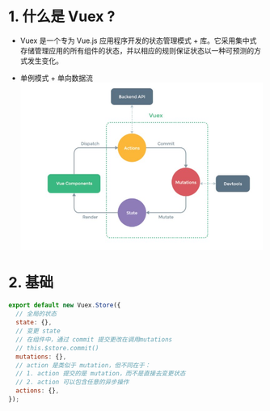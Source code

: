 # 1. 什么是 Vuex ?

- Vuex 是一个专为 Vue.js 应用程序开发的状态管理模式 + 库。它采用集中式存储管理应用的所有组件的状态，并以相应的规则保证状态以一种可预测的方式发生变化。

* 单例模式 + 单向数据流
  ![avatar](../static/vuex.jpg)

# 2. 基础

```javascript
export default new Vuex.Store({
  // 全局的状态
  state: {},
  // 变更 state
  // 在组件中，通过 commit 提交更改在调用mutations
  // this.$store.commit()
  mutations: {},
  // action 是类似于 mutation，但不同在于：
  // 1. action 提交的是 mutation，而不是直接去变更状态
  // 2. action 可以包含任意的异步操作
  actions: {},
});
```
